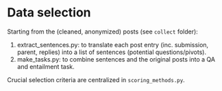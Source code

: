 # Data selection

Starting from the (cleaned, anonymized) posts (see `collect` folder):

1. extract_sentences.py: to translate each post entry (inc. submission, parent, replies) into a list of sentences (potential questions/pivots).
2. make_tasks.py: to combine sentences and the original posts into a QA and entailment task.

Crucial selection criteria are centralized in `scoring_methods.py`.